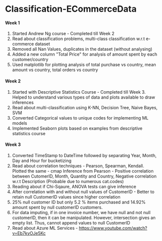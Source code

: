 # Classification-ECommerceData

#### Week 1
1. Started Andrew Ng course - Completed till Week 2
2. Read about classification problems, multi-class classification w.r.t e-commerce dataset
3. Removed all Nan Values, duplicates in the dataset (without analysing)
4. Added a new column "Total Price" for analysis of amount spent by each customer/country
5. Used matplotlib for plotting analysis of total purchase vs country, mean amount vs country, total orders vs country 

#### Week 2
1. Started with Descriptive Statistics Course - Completed till Week 3. Helped to understand various types of data and plots available to draw inferences
2. Read about multi-classification using K-NN, Decision Tree, Naive Bayes, SVM
3. Converted Categorical values to unique codes for implementing ML models
4. Implemented Seaborn plots based on examples from descriptive statistics course

#### Week 3
1. Converted TimeStamp to DateTime followed by separating Year, Month, Day and Hour for bucketizing
2. Read about correlation techniques - Pearson, Spearman, Kendall. Plotted the same - cmap
Inference from Pearson - Positive correlation between CutomerID, Month, Quantity and Country, Negative correlation w.r.t Description (Probable due to numerous cat.codes) 
3. Reading about if Chi-Sqaure, ANOVA tests can give inference
3. After correlation with and without null values of CustomerID - Better to retain null CustomerID values since higher correlation
4. 25% null customer ID but only 5.2 % items purchased and 14.92% amount spent by null customerID customers.
5. For data imputing, if in one invoice number, we have null and not null customerID, then it can be manipulated. However, intersection gives an empty list. Thus, cannot append values to null CustomerID
6. Read about Azure ML Services - https://www.youtube.com/watch?v=Eb7kyOJe5Kc
